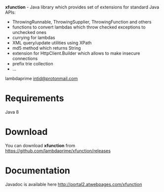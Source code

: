 **xfunction** - Java library which provides set of extensions for standard Java APIs:

- ThrowingRunnable, ThrowingSupplier, ThrowingFunction and others
- functions to convert lambdas which throw checked exceptions to unchecked ones
- currying for lambdas
- XML query/update utilities using XPath
- md5 method which returns String
- extension for HttpClient.Builder which allows to make insecure connections
- prefix trie collection
- ...

lambdaprime <intid@protonmail.com>

# Requirements

Java 8

# Download

You can download **xfunction** from <https://github.com/lambdaprime/xfunction/releases>

# Documentation

Javadoc is available here <http://portal2.atwebpages.com/xfunction>
